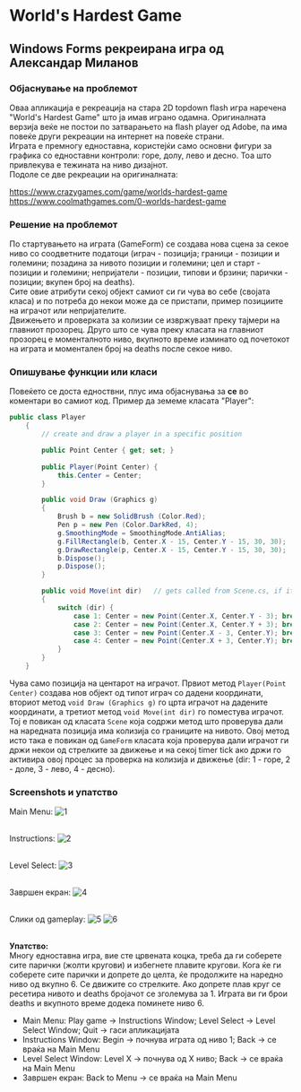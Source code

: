 # World's Hardest Game
## Windows Forms рекреирана игра од Александар Миланов
### Објаснување на проблемот
Оваа апликација е рекреација на стара 2D topdown flash игра наречена "World's Hardest Game" што ја имав играно одамна. Оригиналната верзија веќе не постои по затварањето на flash player од Adobe, па има повеќе други рекреации на интернет на повеќе страни.<br/>
Играта е премногу едноставна, користејќи само основни фигури за графика со едноставни контроли: горе, долу, лево и десно. Тоа што привлекува е тежината на ниво дизајнот.<br/>
Подоле се две рекреации на оригиналната:

https://www.crazygames.com/game/worlds-hardest-game<br/>
https://www.coolmathgames.com/0-worlds-hardest-game
<br  />

### Решение на проблемот
По стартувањето на играта (GameForm) се создава нова сцена за секое ниво со соодветните податоци (играч - позиција; граници - позиции и големини; позадина за нивото позиции и големини; цел и старт - позиции и големини; непријатели - позиции, типови и брзини; парички - позиции; вкупен број на deaths).<br/>
Сите овие атрибути секој објект самиот си ги чува во себе (својата класа) и по потреба до некои може да се пристапи, пример позициите на играчот или непријателите.<br/>
Движењето и проверката за колизии се извржуваат преку тајмери на главниот прозорец. Друго што се чува преку класата на главниот прозорец е моменталното ниво, вкупното време изминато од почетокот на играта и моментален број на deaths после секое ниво.
<br  />

### Опишување функции или класи
Повеќето се доста едноствни, плус има објаснувања за **се** во коментари во самиот код.
Пример да земеме класата "Player":
```c#
public class Player
    {
        // create and draw a player in a specific position

        public Point Center { get; set; }
        
        public Player(Point Center) { 
            this.Center = Center;
        }

        public void Draw (Graphics g)
        {
            Brush b = new SolidBrush (Color.Red);
            Pen p = new Pen (Color.DarkRed, 4);
            g.SmoothingMode = SmoothingMode.AntiAlias;
            g.FillRectangle(b, Center.X - 15, Center.Y - 15, 30, 30);
            g.DrawRectangle(p, Center.X - 15, Center.Y - 15, 30, 30);
            b.Dispose();
            p.Dispose();
        }

        public void Move(int dir)   // gets called from Scene.cs, if it's a legal move it updates the position
        {
            switch (dir) {
                case 1: Center = new Point(Center.X, Center.Y - 3); break;
                case 2: Center = new Point(Center.X, Center.Y + 3); break;
                case 3: Center = new Point(Center.X - 3, Center.Y); break;
                case 4: Center = new Point(Center.X + 3, Center.Y); break;
            }
        }
    }
```
Чува само позиција на центарот на играчот. Првиот метод ```Player(Point Center)``` создава нов објект од типот играч со дадени координати, вториот метод ```void Draw (Graphics g)``` го црта играчот на дадените координати, а третиот метод ```void Move(int dir)``` го поместува играчот. Тој е повикан од класата ```Scene``` која содржи метод што проверува дали на наредната позиција има колизија со границите на нивото. Овој метод исто така е повикан од ```GameForm``` класата која проверува дали играчот ги држи некои од стрелките за движење и на секоj timer tick ако држи го активира овој процес за проверка на колизија и движење (dir: 1 - горе, 2 - доле, 3 - лево, 4 - десно).
<br  />

### Screenshots и упатство
Main Menu:
![1](https://github.com/Alex9633/WorldsHardestGame/assets/120327803/60c4de62-e85c-4cc3-a428-ea72c7093682)

<br/>Instructions:
![2](https://github.com/Alex9633/WorldsHardestGame/assets/120327803/1ea871e3-ca60-4497-a417-555dc665738c)

<br/>Level Select:
![3](https://github.com/Alex9633/WorldsHardestGame/assets/120327803/3302145a-824d-48db-9948-5c0b3fc89e77)

<br/>Завршен екран:
![4](https://github.com/Alex9633/WorldsHardestGame/assets/120327803/fb9e9cca-e38b-4edf-ada4-e469055c3d66)

<br/>Слики од gameplay:
![5](https://github.com/Alex9633/WorldsHardestGame/assets/120327803/1fb2b7fb-11cb-4204-85f3-3da3da00d38f)
![6](https://github.com/Alex9633/WorldsHardestGame/assets/120327803/0786164c-9393-4e83-b3e6-2aa033704df0)

<br/>**Упатство:**<br/>
Многу едноставна игра, вие сте црвената коцка, треба да ги соберете сите парички (жолти кругови) и избегнете плавите кругови. Кога ќе ги соберете сите парички и допрете до целта, ќе продолжите на наредно ниво од вкупно 6. Се движите со стрелките. Ако допрете плав круг се ресетира нивото и deaths бројачот се зголемува за 1. Играта ви ги брои deaths и вкупното време додека поминете ниво 6.
<ul>
  <li>Main Menu: Play game -> Instructions Window;  Level Select -> Level Select Window;  Quit -> гаси апликацијата</li>
  <li>Instructions Window: Begin -> почнува играта од ниво 1;  Back -> се враќа на Main Menu</li>
  <li>Level Select Window: Level X -> почнува од X ниво;  Back -> се враќа на Main Menu</li>
  <li>Завршен екран: Back to Menu -> се враќа на Main Menu</li>
</ul>
